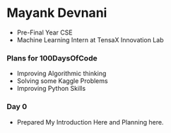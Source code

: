 # Mayank Devnani

* Pre-Final Year CSE
* Machine Learning Intern at TensaX Innovation Lab

### Plans for 100DaysOfCode

- Improving Algorithmic thinking
- Solving some Kaggle Problems
- Improving Python Skills

### Day 0

* Prepared My Introduction Here and Planning here.

